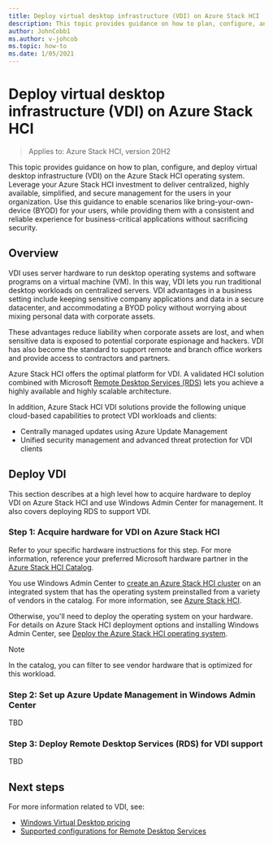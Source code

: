 ```yaml
---
title: Deploy virtual desktop infrastructure (VDI) on Azure Stack HCI
description: This topic provides guidance on how to plan, configure, and deploy virtual desktop infrastructure (VDI) on the Azure Stack HCI operating system.
author: JohnCobb1
ms.author: v-johcob
ms.topic: how-to
ms.date: 1/05/2021
---
```


# Deploy virtual desktop infrastructure (VDI) on Azure Stack HCI

>Applies to: Azure Stack HCI, version 20H2

This topic provides guidance on how to plan, configure, and deploy virtual desktop infrastructure (VDI) on the Azure Stack HCI operating system. Leverage your Azure Stack HCI investment to deliver centralized, highly available, simplified, and secure management for the users in your organization. Use this guidance to enable scenarios like bring-your-own-device (BYOD) for your users, while providing them with a consistent and reliable experience for business-critical applications without sacrificing security.

## Overview
VDI uses server hardware to run desktop operating systems and software programs on a virtual machine (VM). In this way, VDI lets you run traditional desktop workloads on centralized servers. VDI advantages in a business setting include keeping sensitive company applications and data in a secure datacenter, and accommodating a BYOD policy without worrying about mixing personal data with corporate assets.

These advantages reduce liability when corporate assets are lost, and when sensitive data is exposed to potential corporate espionage and hackers. VDI has also become the standard to support remote and branch office workers and provide access to contractors and partners.

Azure Stack HCI offers the optimal platform for VDI. A validated HCI solution combined with Microsoft [Remote Desktop Services (RDS)](/windows-server/remote/remote-desktop-services/welcome-to-rds) lets you achieve a highly available and highly scalable architecture.

In addition, Azure Stack HCI VDI solutions provide the following unique cloud-based capabilities to protect VDI workloads and clients:
- Centrally managed updates using Azure Update Management
- Unified security management and advanced threat protection for VDI clients

## Deploy VDI
This section describes at a high level how to acquire hardware to deploy VDI on Azure Stack HCI and use Windows Admin Center for management. It also covers deploying RDS to support VDI.

### Step 1: Acquire hardware for VDI on Azure Stack HCI
Refer to your specific hardware instructions for this step. For more information, reference your preferred Microsoft hardware partner in the [Azure Stack HCI Catalog](https://hcicatalog.azurewebsites.net).

You use Windows Admin Center to [create an Azure Stack HCI cluster](./create-cluster.md) on an integrated system that has the operating system preinstalled from a variety of vendors in the catalog. For more information, see [Azure Stack HCI](https://azure.microsoft.com/products/azure-stack/hci).

Otherwise, you'll need to deploy the operating system on your hardware. For details on Azure Stack HCI deployment options and installing Windows Admin Center, see [Deploy the Azure Stack HCI operating system](./operating-system.md).

   >[!NOTE]
   > In the catalog, you can filter to see vendor hardware that is optimized for this workload.

### Step 2: Set up Azure Update Management in Windows Admin Center
TBD


### Step 3: Deploy Remote Desktop Services (RDS) for VDI support
TBD



## Next steps
For more information related to VDI, see:
- [Windows Virtual Desktop pricing](https://azure.microsoft.com/pricing/details/virtual-desktop)
- [Supported configurations for Remote Desktop Services](/windows-server/remote/remote-desktop-services/rds-supported-config)
